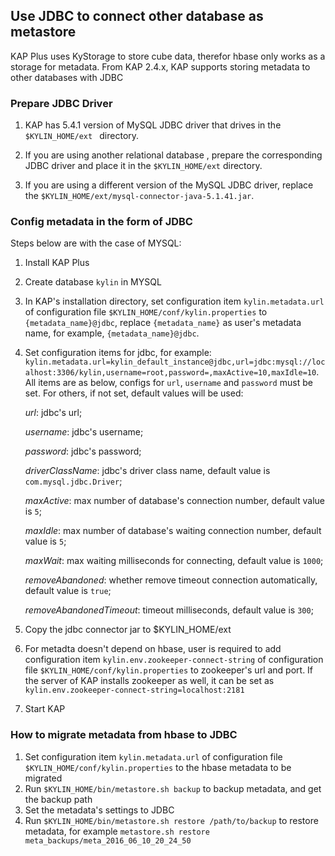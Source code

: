 ## Use JDBC to connect other database as metastore
KAP Plus uses KyStorage to store cube data, therefor hbase only works as a storage for metadata. From KAP 2.4.x, KAP supports storing metadata to other databases with JDBC
### Prepare JDBC Driver
1. KAP has 5.4.1 version of MySQL JDBC driver that drives in the `$KYLIN_HOME/ext ` directory.

2. If you are using another relational database , prepare the corresponding JDBC driver and place it in the `$KYLIN_HOME/ext` directory.

3. If you are using a different version of the MySQL JDBC driver, replace the `$KYLIN_HOME/ext/mysql-connector-java-5.1.41.jar`.

### Config metadata in the form of JDBC

Steps below are with the case of MYSQL:
1. Install KAP Plus
2. Create database `kylin` in MYSQL
3. In KAP's installation directory, set configuration item `kylin.metadata.url` of configuration file `$KYLIN_HOME/conf/kylin.properties` to `{metadata_name}@jdbc`,
  replace `{metadata_name}` as user's metadata name, for example, `{metadata_name}@jdbc`. 
4. Set configuration items for jdbc, for example: `kylin.metadata.url=kylin_default_instance@jdbc,url=jdbc:mysql://localhost:3306/kylin,username=root,password=,maxActive=10,maxIdle=10`. 
  All items are as below, configs for `url`, `username` and `password` must be set. For others, if not set, default values will be used:

    *url*: jdbc's url;

    *username*: jdbc's username;

    *password*: jdbc's password;

    *driverClassName*: jdbc's driver class name, default value is `com.mysql.jdbc.Driver`;

    *maxActive*: max number of database's connection number, default value is `5`;

    *maxIdle*: max number of database's waiting connection number, default value is `5`;

    *maxWait*: max waiting milliseconds for connecting, default value is `1000`;

    *removeAbandoned*: whether remove timeout connection automatically, default value is `true`;

    *removeAbandonedTimeout*: timeout milliseconds, default value is `300`;

5. Copy the jdbc connector jar to $KYLIN_HOME/ext

6. For metadta doesn't depend on hbase, user is required to add configuration item `kylin.env.zookeeper-connect-string` of configuration file `$KYLIN_HOME/conf/kylin.properties` to zookeeper's url and port. If the server of KAP installs zookeeper as well, it can be set as `kylin.env.zookeeper-connect-string=localhost:2181`

7. Start KAP

### How to migrate metadata from hbase to JDBC
1. Set configuration item `kylin.metadata.url` of configuration file `$KYLIN_HOME/conf/kylin.properties` to the hbase metadata to be migrated
2. Run `$KYLIN_HOME/bin/metastore.sh backup` to backup metadata, and get the backup path
3. Set the metadata's settings to JDBC
4. Run `$KYLIN_HOME/bin/metastore.sh restore /path/to/backup` to restore metadata, for example `metastore.sh restore meta_backups/meta_2016_06_10_20_24_50`
